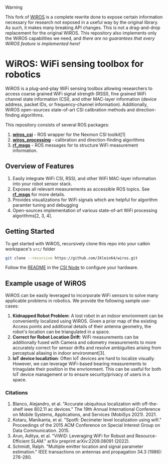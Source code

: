 > [!WARNING]
> This fork of [WiROS](https://github.com/ucsdwcsng/WiROS) is a complete rewrite done to expose certain information necessary for research not exposed in a useful way by the original library. As such, it makes many breaking API changes. This is not a drag-and-drop replacement for the original WiROS. This repository also implements only the WiROS capabilities we need, and _there are no guarantees that every WiROS feature is implemented here!_

# WiROS: WiFi sensing toolbox for robotics

WiROS is a plug-and-play WiFi sensing toolbox allowing researchers to access coarse grained WiFi signal strength (RSSI), fine grained WiFi channel state information (CSI), and other MAC-layer information (device address, packet IDs, or frequency-channel information). Additionally, WiROS open-sources state-of-art CSI calibration methods and direction-finding algorithms.

This repository consists of several ROS packages:

1. [**wiros_csi**](wiros_csi/) - ROS wrapper for the Nexmon CSI toolkit[1]
2. [**wiros_processing**](wiros_processing/) - calibration and direction-finding algorithms
3. [**rf_msgs**](rf_msgs/) - ROS messages for to structure WiFi measurement information.

## Overview of Features

1. Easily integrate WiFi CSI, RSSI, and other WiFi MAC-layer information into your robot sensor stack.
2. Exposes all relevant measurements as accessible ROS topics. See [**rf_msgs**](rf_msgs/) for more details.
3. Provides visualizations for WiFi signals which are helpful for algorithm paramter tuning and debugging
4. Open-sources implementation of various state-of-art WiFi processing algorithms[2, 3, 4].

## Getting Started

To get started with WiROS, recursively clone this repo into your catkin workspace's `src/` folder

```bash
git clone --recursive https://github.com/Jklein64/wiros.git
```

Follow the [README](https://github.com/ucsdwcsng/wiros_csi_node/blob/main/README.md) in the [CSI Node](https://github.com/ucsdwcsng/wiros_csi_node) to configure your hardware.

## Example usage of WiROS

WiROS can be easily leveraged to incorporate WiFi sensors to solve many applicable problems in robotics. We provide the following sample use-cases:

1. **Kidnapped Robot Problem**: A lost robot in an indoor envrionment can be conveniently localized using WiROS. Given a prior map of the existing Access points and additional details of their antenna geometry, the robot's location can be triangulated in a space.
2. **Correct for Robot Location Drift**: WiFi measurements can be additionally fused with Camera and odometry measurements to more accurately correct for sensor drifts and resolve ambiguities arising from perceptual aliasing in indoor environment[3].
3. **IoT device localiztion**: Often IoT devices are hard to localize visually. However, we can leverage WiFi-based bearing measurements to trinagulate their position in the envrionment. This can be useful for both IoT device management or to ensure security/privacy of users in a space.

### Citations

1. Blanco, Alejandro, et al. "Accurate ubiquitous localization with off-the-shelf ieee 802.11 ac devices." The 19th Annual International Conference on Mobile Systems, Applications, and Services (MobiSys 2021). 2021.
2. Kotaru, Manikanta, et al. "Spotfi: Decimeter level localization using wifi." Proceedings of the 2015 ACM Conference on Special Interest Group on Data Communication. 2015.
3. Arun, Aditya, et al. "ViWiD: Leveraging WiFi for Robust and Resource-Efficient SLAM." arXiv preprint arXiv:2209.08091 (2022).
4. Schmidt, Ralph. "Multiple emitter location and signal parameter estimation." IEEE transactions on antennas and propagation 34.3 (1986): 276-280.
